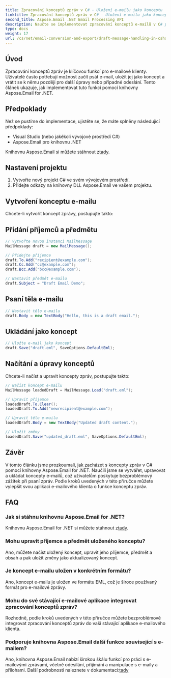 ```yaml
---
title: Zpracování konceptů zpráv v C# - Uložení e-mailu jako konceptu
linktitle: Zpracování konceptů zpráv v C# - Uložení e-mailu jako konceptu
second_title: Aspose.Email .NET Email Processing API
description: Naučte se implementovat zpracování konceptů e-mailů v C# pomocí Aspose.Email for .NET. Bezproblémově vytvářejte, upravujte a ukládejte koncepty.
type: docs
weight: 17
url: /cs/net/email-conversion-and-export/draft-message-handling-in-csharp-saving-email-as-draft/
---
```


## Úvod

Zpracování konceptů zpráv je klíčovou funkcí pro e-mailové klienty. Uživatelé často potřebují možnost začít psát e-mail, uložit jej jako koncept a vrátit se k němu později pro další úpravy nebo případné odeslání. Tento článek ukazuje, jak implementovat tuto funkci pomocí knihovny Aspose.Email for .NET.

## Předpoklady

Než se pustíme do implementace, ujistěte se, že máte splněny následující předpoklady:

- Visual Studio (nebo jakékoli vývojové prostředí C#)
- Aspose.Email pro knihovnu .NET

 Knihovnu Aspose.Email si můžete stáhnout z[tady](https://releases.aspose.com/email/net).

## Nastavení projektu

1. Vytvořte nový projekt C# ve svém vývojovém prostředí.
2. Přidejte odkazy na knihovny DLL Aspose.Email ve vašem projektu.

## Vytvoření konceptu e-mailu

Chcete-li vytvořit koncept zprávy, postupujte takto:

## Přidání příjemců a předmětu

```csharp
// Vytvořte novou instanci MailMessage
MailMessage draft = new MailMessage();

// Přidejte příjemce
draft.To.Add("recipient@example.com");
draft.Cc.Add("cc@example.com");
draft.Bcc.Add("bcc@example.com");

// Nastavit předmět e-mailu
draft.Subject = "Draft Email Demo";
```

## Psaní těla e-mailu

```csharp
// Nastavit tělo e-mailu
draft.Body = new TextBody("Hello, this is a draft email.");
```

## Ukládání jako koncept

```csharp
// Uložte e-mail jako koncept
draft.Save("draft.eml", SaveOptions.DefaultEml);
```

## Načítání a úpravy konceptů

Chcete-li načíst a upravit koncepty zpráv, postupujte takto:

```csharp
// Načíst koncept e-mailu
MailMessage loadedDraft = MailMessage.Load("draft.eml");

// Upravit příjemce
loadedDraft.To.Clear();
loadedDraft.To.Add("newrecipient@example.com");

// Upravit tělo e-mailu
loadedDraft.Body = new TextBody("Updated draft content.");

// Uložit změny
loadedDraft.Save("updated_draft.eml", SaveOptions.DefaultEml);
```

## Závěr

V tomto článku jsme prozkoumali, jak zacházet s koncepty zpráv v C# pomocí knihovny Aspose.Email for .NET. Naučili jsme se vytvářet, upravovat a ukládat koncepty e-mailů, což uživatelům poskytuje bezproblémový zážitek při psaní zpráv. Podle kroků uvedených v této příručce můžete vylepšit svou aplikaci e-mailového klienta o funkce konceptu zpráv.

## FAQ

### Jak si stáhnu knihovnu Aspose.Email for .NET?

 Knihovnu Aspose.Email for .NET si můžete stáhnout z[tady](https://releases.aspose.com/email/net).

### Mohu upravit příjemce a předmět uloženého konceptu?

Ano, můžete načíst uložený koncept, upravit jeho příjemce, předmět a obsah a pak uložit změny jako aktualizovaný koncept.

### Je koncept e-mailu uložen v konkrétním formátu?

Ano, koncept e-mailu je uložen ve formátu EML, což je široce používaný formát pro e-mailové zprávy.

### Mohu do své stávající e-mailové aplikace integrovat zpracování konceptů zpráv?

Rozhodně, podle kroků uvedených v této příručce můžete bezproblémově integrovat zpracování konceptů zpráv do vaší stávající aplikace e-mailového klienta.

### Podporuje knihovna Aspose.Email další funkce související s e-mailem?

 Ano, knihovna Aspose.Email nabízí širokou škálu funkcí pro práci s e-mailovými zprávami, včetně odesílání, přijímání a manipulace s e-maily a přílohami. Další podrobnosti naleznete v dokumentaci:[tady](https://reference.aspose.com)